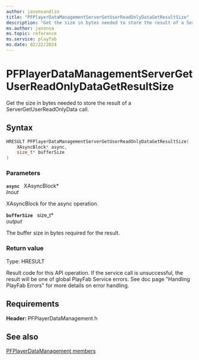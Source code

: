 ```yaml
---
author: jasonsandlin
title: "PFPlayerDataManagementServerGetUserReadOnlyDataGetResultSize"
description: "Get the size in bytes needed to store the result of a ServerGetUserReadOnlyData call."
ms.author: jasonsa
ms.topic: reference
ms.service: playfab
ms.date: 02/22/2024
---
```


# PFPlayerDataManagementServerGetUserReadOnlyDataGetResultSize  

Get the size in bytes needed to store the result of a ServerGetUserReadOnlyData call.  

## Syntax  
  
```cpp
HRESULT PFPlayerDataManagementServerGetUserReadOnlyDataGetResultSize(  
    XAsyncBlock* async,  
    size_t* bufferSize  
)  
```  
  
### Parameters  
  
**`async`** &nbsp; XAsyncBlock*  
*_Inout_*  
  
XAsyncBlock for the async operation.  
  
**`bufferSize`** &nbsp; size_t*  
*output*  
  
The buffer size in bytes required for the result.  
  
  
### Return value
Type: HRESULT
  
Result code for this API operation. If the service call is unsuccessful, the result will be one of global PlayFab Service errors. See doc page "Handling PlayFab Errors" for more details on error handling.
  
  
## Requirements  
  
**Header:** PFPlayerDataManagement.h
  
## See also  
[PFPlayerDataManagement members](../pfplayerdatamanagement_members.md)  

  
  
